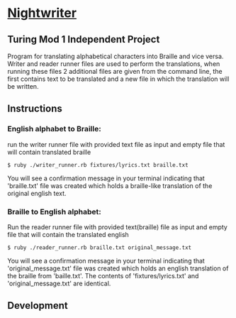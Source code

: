 # [Nightwriter](https://backend.turing.io/module1/projects/night_writer/)

## Turing Mod 1 Independent Project
Program for translating alphabetical characters into Braille and vice versa. Writer and reader runner files are used to perform the translations, when running these files 2 additional files are given from the command line, the first contains text to be translated and a new file in which the translation will be written.

## Instructions

### English alphabet to Braille:

run the writer runner file with provided text file as input and empty file that will contain translated braille

`$ ruby ./writer_runner.rb fixtures/lyrics.txt braille.txt`

You will see a confirmation message in your terminal indicating that 'braille.txt' file was created which holds a braille-like translation of the original english text.

### Braille to English alphabet:

Run the reader runner file with provided text(braille) file as input and empty file that will contain the translated english

`$ ruby ./reader_runner.rb braille.txt original_message.txt`

You will see a confirmation message in your terminal indicating that 'original_message.txt' file was created which holds an english translation of the braille from 'baille.txt'. The contents of 'fixtures/lyrics.txt' and 'original_message.txt' are identical.

## Development

